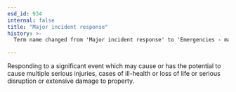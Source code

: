 ```yaml
---
esd_id: 934
internal: false
title: "Major incident response"
history: >-
  Term name changed from 'Major incident response' to 'Emergencies - major incident response' in version 3.00.

---
```


Responding to a significant event which may cause or has the potential to cause multiple serious injuries, cases of ill-health or loss of life or serious disruption or extensive damage to property.

